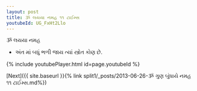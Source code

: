```yaml
---
layout: post
title: ૐ લયયા નમહ ૧૧ ટાઈમ્સ
youtubeId: UG_FxHt2Llo
---
```

 
 
 ૐ લયયા નમહ  
 
 - અંત માં બધું ભળી જાય ત્યાં સ્ત્રોત કોણ છે. 
 
  
 
  
 
 
 
 
 
 


{% include youtubePlayer.html id=page.youtubeId %}
 
[Next]({{ site.baseurl }}{% link  split1/_posts/2013-06-26-ૐ ગુણ બુંધાયે નમહ ૧૧ ટાઈમ્સ.md%})
 
